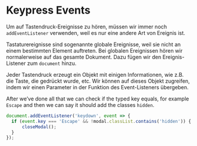 # Keypress Events

<show-structure depth="2" />

Um auf Tastendruck-Ereignisse zu hören, müssen wir immer noch `addEventListener` verwenden, weil es nur eine andere Art von Ereignis ist.

Tastaturereignisse sind sogenannte globale Ereignisse, weil sie nicht an einem bestimmten Element auftreten. Bei globalen Ereignissen hören wir
normalerweise auf das gesamte
Dokument. Dazu fügen wir den Ereignis-Listener zum `document` hinzu.

Jeder Tastendruck erzeugt ein Objekt mit einigen Informationen, wie z.B. die Taste, die gedrückt wurde, etc. Wir können auf dieses Objekt zugreifen,
indem wir einen Parameter in der Funktion des Event-Listeners übergeben.

After we’ve done all that we can check if the typed key equals, for example `Escape` and then we can say it should add the classes `hidden`.

```Javascript
document.addEventListener('keydown', event => {
  if (event.key === 'Escape' && !modal.classList.contains('hidden')) {
      closeModal();
  }
});
```
